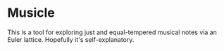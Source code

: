 # Musicle

This is a tool for exploring just and equal-tempered musical notes via an Euler lattice. Hopefully it's self-explanatory.


